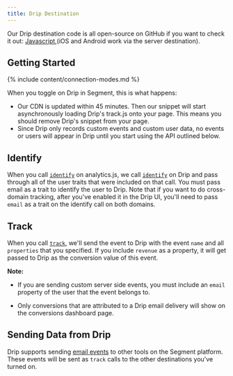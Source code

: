 ```yaml
---
title: Drip Destination
---
```


Our Drip destination code is all open-source on GitHub if you want to check it out: [Javascript](https://github.com/segment-integrations/analytics.js-integration-drip),(iOS and Android work via the server destination).

## Getting Started

{% include content/connection-modes.md %}

When you toggle on Drip in Segment, this is what happens:

+ Our CDN is updated within 45 minutes. Then our snippet will start asynchronously loading Drip's track.js onto your page. This means you should remove Drip's snippet from your page.
+ Since Drip only records custom events and custom user data, no events or users will appear in Drip until you start using the API outlined below.

## Identify

When you call [`identify`](/docs/spec/identify/) on analytics.js, we call [`identify`](/docs/spec/identify/) on Drip and pass through all of the user traits that were included on that call. You must pass email as a trait to identify the user to Drip. Note that if you want to do cross-domain tracking, after you've enabled it in the Drip UI, you'll need to pass `email` as a trait on the identify call on both domains.

## Track

When you call [`track`](/docs/spec/track/), we'll send the event to Drip with the event `name` and all `properties` that you specified. If you include `revenue` as a property, it will get passed to Drip as the conversion value of this event.

**Note:**
- If you are sending custom server side events, you must include an `email` property of the user that the event belongs to.

- Only conversions that are attributed to a Drip email delivery will show on the conversions dashboard page.

## Sending Data from Drip

Drip supports sending [email events](/docs/spec/email/) to other tools on the Segment platform. These events will be sent as `track` calls to the other destinations you've turned on.

